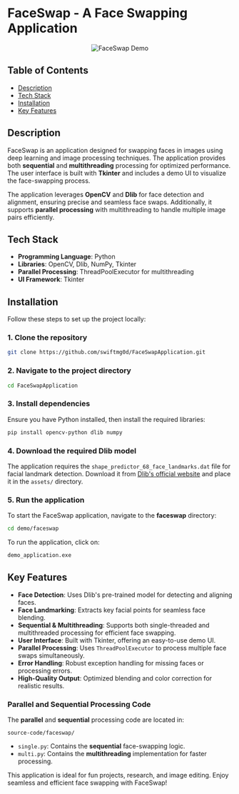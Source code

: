 # FaceSwap - A Face Swapping Application

<p align="center">
  <img alt="FaceSwap Demo" src="https://media.giphy.com/media/v1.Y2lkPTc5MGI3NjExdTZ3dWNkYnVsNnoyeTY0czd2bm1hcnVkanRkYjBtdnF2NHo3enkyOSZlcD12MV9pbnRlcm5naWZfYnlfaWQmY3Q9Zw/2eAnxaZ92Ueg0yeRxg/giphy.gif">
</p>



## Table of Contents

- [Description](#description)
- [Tech Stack](#tech-stack)
- [Installation](#installation)
- [Key Features](#key-features)

## Description

FaceSwap is an application designed for swapping faces in images using deep learning and image processing techniques. The application provides both **sequential** and **multithreading** processing for optimized performance. The user interface is built with **Tkinter** and includes a demo UI to visualize the face-swapping process.

The application leverages **OpenCV** and **Dlib** for face detection and alignment, ensuring precise and seamless face swaps. Additionally, it supports **parallel processing** with multithreading to handle multiple image pairs efficiently.

## Tech Stack

- **Programming Language**: Python
- **Libraries**: OpenCV, Dlib, NumPy, Tkinter
- **Parallel Processing**: ThreadPoolExecutor for multithreading
- **UI Framework**: Tkinter

## Installation

Follow these steps to set up the project locally:

### 1. Clone the repository

```bash
git clone https://github.com/swiftmg0d/FaceSwapApplication.git
```

### 2. Navigate to the project directory

```bash
cd FaceSwapApplication
```

### 3. Install dependencies

Ensure you have Python installed, then install the required libraries:

```bash
pip install opencv-python dlib numpy
```

### 4. Download the required Dlib model

The application requires the `shape_predictor_68_face_landmarks.dat` file for facial landmark detection. Download it from [Dlib's official website](http://dlib.net/files/shape_predictor_68_face_landmarks.dat.bz2) and place it in the `assets/` directory.

### 5. Run the application

To start the FaceSwap application, navigate to the **faceswap** directory:

```bash
cd demo/faceswap
```

To run the application, click on:

```bash
demo_application.exe
```

## Key Features

- **Face Detection**: Uses Dlib's pre-trained model for detecting and aligning faces.
- **Face Landmarking**: Extracts key facial points for seamless face blending.
- **Sequential & Multithreading**: Supports both single-threaded and multithreaded processing for efficient face swapping.
- **User Interface**: Built with Tkinter, offering an easy-to-use demo UI.
- **Parallel Processing**: Uses `ThreadPoolExecutor` to process multiple face swaps simultaneously.
- **Error Handling**: Robust exception handling for missing faces or processing errors.
- **High-Quality Output**: Optimized blending and color correction for realistic results.

### Parallel and Sequential Processing Code

The **parallel** and **sequential** processing code are located in:

```
source-code/faceswap/
```

- `single.py`: Contains the **sequential** face-swapping logic.
- `multi.py`: Contains the **multithreading** implementation for faster processing.

This application is ideal for fun projects, research, and image editing. Enjoy seamless and efficient face swapping with FaceSwap!

